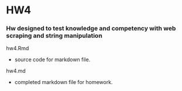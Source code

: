 # HW4


### Hw designed to test knowledge and competency with web scraping and string manipulation

hw4.Rmd
  + source code for markdown file.
  
hw4.md
  + completed markdown file for homework.
